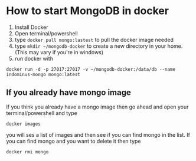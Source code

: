 # How to start MongoDB in docker

1. Install Docker
2. Open terminal/powershell
3. type `docker pull mongo:lastest` to pull the docker image needed
4. type `mkdir ~/mongodb-docker` to create a new directory in your home. (This may vary if you're in windows)
5. run docker with

```shell
docker run -d -p 27017:27017 -v ~/mongodb-docker:/data/db --name indominus-mongo mongo:latest
```

## If you already have mongo image
If you think you already have a mongo image then go ahead and open your terminal/powershell and type

```shell
docker images
```

you will ses a list of images and then see if you can find mongo in the list. If you can find mongo and you want to delete it then type

```shell
docker rmi mongo
```

